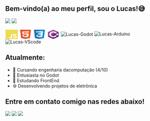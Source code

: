 ## Bem-vindo(a) ao meu perfil, sou o Lucas!😅

<picture>
  <source srcset="https://github-readme-stats.vercel.app/api?username=LucasVieira-zip&count_private=true&show_icons=true&theme=dracula" media="(prefers-color-scheme: dark)"/>
  <source srcset="https://github-readme-stats.vercel.app/api?username=LucasVieira-zip&count_private=true&show_icons=true" media="(prefers-color-scheme: dark), (prefers-color-scheme: no-preference)"/>
  <img src="https://github-readme-stats.vercel.app/api?username=LucasVieira-zip&show_icons=true" />
</picture>

<img src="https://github-readme-stats.vercel.app/api/top-langs/?username=LucasVieira-zip&layout=compact&langs_count=16&theme=dracula"/>
    
<div style="display: inline_block"><br>
 <img align="center" alt="Lucas-Js" height="30" width="40" src="https://raw.githubusercontent.com/devicons/devicon/master/icons/javascript/javascript-plain.svg">
 <img align="center" alt="Lucas-HTML" height="30" width="40" src="https://raw.githubusercontent.com/devicons/devicon/master/icons/html5/html5-original.svg">
 <img align="center" alt="Lucas-CSS" height="30" width="40" src="https://raw.githubusercontent.com/devicons/devicon/master/icons/css3/css3-original.svg">
 <img align="center" alt="Lucas-Csharp" height="30" width="40" src="https://raw.githubusercontent.com/devicons/devicon/master/icons/csharp/csharp-original.svg">
 <img align="center" alt="Lucas-Godot" height="30" width="40"
src="https://cdn.jsdelivr.net/gh/devicons/devicon@latest/icons/godot/godot-original.svg" />
  <img lign="center" alt="Lucas-Arduino" height="30" width="40" src="https://cdn.jsdelivr.net/gh/devicons/devicon@latest/icons/arduino/arduino-original-wordmark.svg" />
  <img  lign="center" alt="Lucas-VScode" height="30" width="40" src="https://cdn.jsdelivr.net/gh/devicons/devicon@latest/icons/vscode/vscode-original.svg" />    
<br></div>



## Atualmente:
- 🤯 Cursando engenharia dacomputação (4/10)
- 👾 Entusiasta no Godot
- 🤖 Estudando FrontEnd
- ⚙ Desenvolvendo projetos de eletrônica

## Entre em contato comigo nas redes abaixo!
 
<div> 
  <a href = "mailto:lucasvieira291003@gmail.com"><img src="https://img.shields.io/badge/-Gmail-%23333?style=for-the-badge&logo=gmail&logoColor=white" target="_blank"></a>
  <a href="https://www.linkedin.com/in/lucas-vieira-008884278" target="_blank"><img src="https://img.shields.io/badge/-LinkedIn-%230077B5?style=for-the-badge&logo=linkedin&logoColor=white" target="_blank"></a>
 <a href="https://discord.com/channels/SaintVieira" target="_blank"><img src="https://img.shields.io/badge/Discord-7289DA?style=for-the-badge&logo=discord&logoColor=white" target="_blank"></a>

</div>
